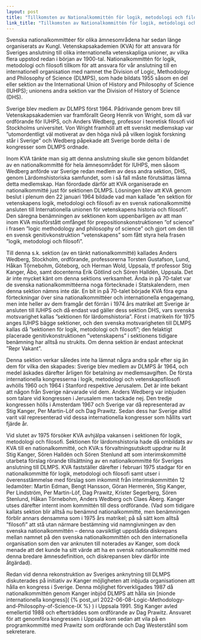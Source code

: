 ```yaml
---
layout: post
title: "Tillkomsten av Nationalkommittén för logik, metodologi och filosofi"
link_title: "Tillkomsten av Nationalkommittén för logik, metodologi och filosofi [in Swedish]"
---
```

Svenska nationalkommittéer för olika ämnesområdena har sedan länge organiserats
av Kungl. Vetenskapsakademien (KVA) för att ansvara för Sveriges anslutning till
olika internationella vetenskapliga unioner, av vilka flera uppstod redan i
början av 1900-tal. Nationalkommittén för logik, metodologi och filosofi tillkom
för att ansvara för vår anslutning till en internationell organisation med
namnet the Division of Logic, Methodology and Philosophy of Science (DLMPS), som
hade bildats 1955 såsom en del eller sektion av the International Union of
History and Philosophy of Science (IUHPS); unionens andra sektion var the
Division of History of Science (DHS).

Sverige blev medlem av DLMPS först 1964. Pådrivande genom brev till
Vetenskapsakademien var framförallt Georg Henrik von Wright, som då var
ordförande för IUHPS, och Anders Wedberg, professor i teoretisk filosofi vid
Stockholms universitet. Von Wright framhöll att ett svenskt medlemskap var
”utomordentligt väl motiverat av den höga nivå på vilken logisk forskning står i
Sverige” och Wedberg påpekade att Sverige borde delta i de kongresser som DLMPS
ordnade.

Inom KVA tänkte man sig att denna anslutning skulle ske genom bildandet av en
nationalkommitté för hela ämnesområdet för IUHPS, men såsom Wedberg anförde var
Sverige redan medlem av dess andra sektion, DHS, genom Lärdomshistoriska
samfundet, som i så fall måste förutsättas lämna detta medlemskap. Han förordade
därför att KVA organiserade en nationalkommitté just för sektionen DLMPS.
Lösningen blev att KVA genom beslut i plenum den 22 januari 1964 bildade vad man
kallade ”en sektion för vetenskapens logik, metodologi och filosofi av en svensk
nationalkommitté ansluten till Internationella unionen för vetenskapens historia
och filosofi”. Den säregna benämningen av sektionen kom uppenbarligen av att man
inom KVA missförstått omfånget för prepositionskonstruktionen ”of science” i
frasen ”logic methodology and philosophy of science” och gjort om den till en
svensk genitivkonstruktion ”vetenskapens” som fått styra hela frasen ”logik,
metodologi och filosofi”.

Till denna s.k. sektion (av en tänkt nationalkommitté) kallades Anders Wedberg,
Stockholm, ordförande, professorerna Torsten Gustafson, Lund, Håkan Törnebohm,
Göteborg, och Herman Wold, Uppsala, tf professor Stig Kanger, Åbo, samt
docenterna Erik Götlind och Sören Halldén, Uppsala. Det är inte mycket känt om
denna sektions verksamhet. Ända in på 70-talet var de svenska
nationalkommittéerna noga förtecknade i Statskalendern, men denna sektion nämns
inte där. En bit in på 70-talet började KVA föra egna förteckningar över sina
nationalkommittéer och internationella engagemang, men inte heller av dem
framgår det förrän i 1974 års matrikel att Sverige är ansluten till IUHPS och då
endast vad gäller dess sektion DHS, vars svenska motsvarighet kallas ”sektionen
för lärdomshistoria”. Först i matrikeln för 1975 anges IUHPS bägge sektioner,
och den svenska motsvarigheten till DLMPS kallas då ”sektionen för logik,
metodologi och filosofi”; den felaktigt placerade genitivkonstruktionen
”vetenskapens” i sektionens tidigare benämning har alltså nu strukits. Om denna
sektion är endast antecknat ”Repr Vakant”.

Denna sektion verkar således inte ha lämnat några andra spår efter sig än dem
för vilka den skapades: Sverige blev medlem av DLMPS år 1964, och medel äskades
därefter årligen för betalning av medlemsavgiften. De första internationella
kongresserna i logik, metodologi och vetenskapsfilosofi avhölls 1960 och 1964 i
Stanford respektive Jerusalem. Det är inte bekant att någon från Sverige
närvarade vid dem. Anders Wedberg var inbjuden som talare vid kongressen i
Jerusalem men tackade nej. Den tredje kongressen hölls i Amsterdam 1967 och
Sverige var då representerad av Stig Kanger, Per Martin-Löf och Dag Prawitz.
Sedan dess har Sverige alltid varit väl representerad vid dessa internationella
kongresser som hållits vart fjärde år.

Vid slutet av 1975 försöker KVA avhjälpa vakansen i sektionen för logik,
metodologi och filosofi. Sektionen för lärdomshistoria hade då ombildats av KVA
till en nationalkommitté, och KVA:s förvaltningsutskott uppdrar nu åt Stig
Kanger, Sören Halldén och Sören Stenlund att som interimskommitté utarbeta
förslag rörande tillsättning av en nationalkommitté för Sveriges anslutning till
DLMPS. KVA fastställer därefter i februari 1975 stadgar för en nationalkommitté
för logik, metodologi och filosofi samt utser i överensstämmelse med förslag som
inkommit från interimskommittén 12 ledamöter: Martin Edman, Bengt Hansson, Göran
Hermerén, Stig Kanger, Per Lindström, Per Martin-Löf, Dag Prawitz, Krister
Segerberg, Sören Stenlund, Håkan Törnebohm, Anders Wedberg och Claes Åberg.
Kanger utses därefter internt inom kommittén till dess ordförande. (Vad som
tidigare kallats sektion blir alltså nu benämnd nationalkommitté, men
benämningen förblir annars densamma som i 1975 års matrikel; på så sätt kom
alltså ”filosofi” att stå utan närmare bestämning vid namngivningen av den
svenska nationalkommittén – denna oavsiktligt uppstådda diskrepans mellan namnet
på den svenska nationalkommittén och den internationella organisation som den
var anknuten till noterades av Kanger, som dock menade att det kunde ha sitt
värde att ha en svensk nationalkommitté med denna bredare ämnesdefinition, och
diskrepansen blev därför inte åtgärdad).

Redan vid denna rekonstruktion av Sveriges anknytning till DLMPS diskuterades på
initiativ av Kanger möjligheten att inbjuda organisationen att hålla en kongress
i Sverige. Denna möjlighet förverkligades 1987 då nationalkommittén genom Kanger
inbjöd DLMPS att hålla sin
[nionde internationella kongress](
  {% post_url 2022-06-08-Logic-Methodology-and-Philosophy-of-Science-IX %}
)
i Uppsala 1991. Stig Kanger avled emellertid 1988 och efterträddes som
ordförande av Dag Prawitz. Ansvaret för att genomföra kongressen i Uppsala kom
sedan att vila på en programkommitté med Prawitz som ordförande och Dag
Westerståhl som sekreterare.
